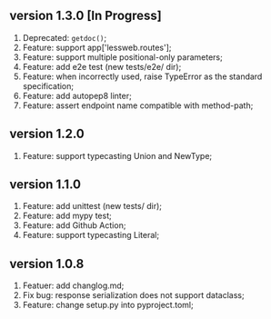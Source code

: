 ## version 1.3.0 [In Progress]
1. Deprecated: `getdoc()`;
2. Feature: support app['lessweb.routes'];
3. Feature: support multiple positional-only parameters;
4. Feature: add e2e test (new tests/e2e/ dir);
5. Feature: when incorrectly used, raise TypeError as the standard specification;
6. Feature: add autopep8 linter;
7. Feature: assert endpoint name compatible with method-path;

## version 1.2.0
1. Feature: support typecasting Union and NewType;

## version 1.1.0
1. Feature: add unittest (new tests/ dir);
2. Feature: add mypy test;
4. Feature: add Github Action;
3. Feature: support typecasting Literal;

## version 1.0.8

1. Featuer: add changlog.md;
2. Fix bug: response serialization does not support dataclass;
3. Feature: change setup.py into pyproject.toml;
